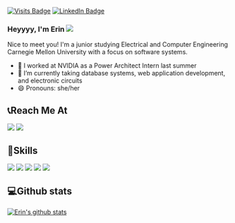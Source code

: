 [![Visits Badge](https://badges.pufler.dev/visits/yan-erin/yan-erin)](https://yanerin.dev/)
[![LinkedIn Badge](https://img.shields.io/badge/LinkedIn-Profile-informational?style=flat&logo=linkedin&logoColor=white&color=0D76A8)](https://www.linkedin.com/in/erin-yan-386412168/)

### Heyyyy, I'm Erin <img src="https://raw.githubusercontent.com/glowyRectangle/glowyRectangle/master/XOsX.gif">

Nice to meet you! I'm a junior studying Electrical and Computer Engineering Carnegie Mellon University with a focus on software systems. 

- 🔭 I worked at NVIDIA as a Power Architect Intern last summer
- 🌱 I’m currently taking database systems, web application development, and electronic circuits
- 😄 Pronouns: she/her
## 📞Reach Me At
[![](https://img.shields.io/badge/Gmail-14354C?style=flat&logo=css3&logoColor=white&color=003E1F)](mailto:erinyan@andrew.cmu.edu)
[![](https://img.shields.io/badge/Linkedin-239120?style=flat&logo=css3&logoColor=white&color=003E1F)](https://www.linkedin.com/in/erin-yan-386412168/)
  
## 🤹Skills 
![](https://img.shields.io/badge/C++-239120?style=flat&logo=c++3&logoColor=white&color=003E1F)
![](https://img.shields.io/badge/Python-14354C?style=flat&logo=css3&logoColor=white&color=003E1F)
![](https://img.shields.io/badge/CSS-239120?style=flat&logo=css3&logoColor=white&color=003E1F)
![](https://img.shields.io/badge/HTML-239120?style=flat&logo=css3&logoColor=white&color=003E1F)
![](https://img.shields.io/badge/JavaScript-239120?style=flat&logo=css3&logoColor=white&color=003E1F)
## 💻Github stats
[![Erin's github stats](https://github-readme-stats.vercel.app/api?username=yan-erin)](https://github.com/yan-erin/github-readme-stats)
